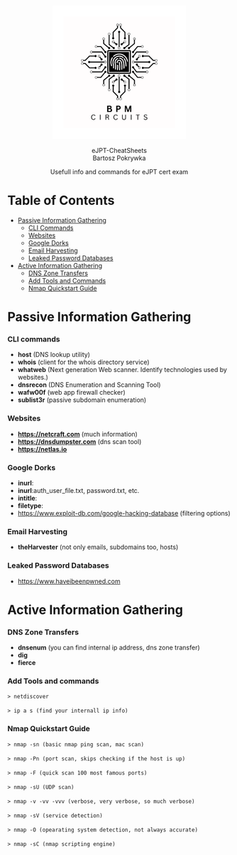 <p align="center">
    <img src="LogoBiggerBW.png" alt="BPM Circuits" width="300" />
</p>

<p align="center">
  eJPT-CheatSheets<br>
  Bartosz Pokrywka
</p>

<p align="center">
    Usefull info and commands for eJPT cert exam
</p>

# Table of Contents

- [Passive Information Gathering](#passive-information-gathering)
  - [CLI Commands](#cli-commands)
  - [Websites](#websites)
  - [Google Dorks](#google-dorks)
  - [Email Harvesting](#email-harvesting)
  - [Leaked Password Databases](#leaked-password-databases)
- [Active Information Gathering](#active-information-gathering)
  - [DNS Zone Transfers](#dns-zone-transfers)
  - [Add Tools and Commands](#add-tools-and-commands)
  - [Nmap Quickstart Guide](#nmap-quickstart-guide)


# Passive Information Gathering

### CLI commands

- **host** (DNS lookup utility)
- **whois** (client for the whois directory service)
- **whatweb** (Next generation Web scanner. Identify technologies used by websites.)
- **dnsrecon** (DNS Enumeration and Scanning Tool)
- **wafw00f** (web app firewall checker)
- **sublist3r** (passive subdomain enumeration)

### Websites
- **https://netcraft.com** (much information)
- **https://dnsdumpster.com** (dns scan tool)
- **https://netlas.io** 

### Google Dorks
- **inurl**:
- **inurl**:auth_user_file.txt, password.txt, etc.
- **intitle**:
- **filetype**:
- https://www.exploit-db.com/google-hacking-database (filtering options)

### Email Harvesting
- **theHarvester** (not only emails, subdomains too, hosts)

### Leaked Password Databases
- https://www.haveibeenpwned.com

# Active Information Gathering

### DNS Zone Transfers
- **dnsenum** (you can find internal ip address, dns zone transfer)
- **dig**
- **fierce**

### Add Tools and commands
    > netdiscover

    > ip a s (find your internall ip info)

### Nmap Quickstart Guide
    > nmap -sn (basic nmap ping scan, mac scan)

    > nmap -Pn (port scan, skips checking if the host is up)

    > nmap -F (quick scan 100 most famous ports)

    > nmap -sU (UDP scan)

    > nmap -v -vv -vvv (verbose, very verbose, so much verbose)

    > nmap -sV (service detection)

    > nmap -O (opearating system detection, not always accurate)

    > nmap -sC (nmap scripting engine)
